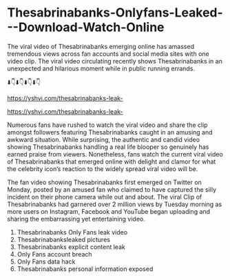 # Thesabrinabanks-Onlyfans-Leaked---Download-Watch-Online
The viral video of Thesabrinabanks emerging online has amassed tremendous views across fan accounts and social media sites with one video clip. The viral video circulating recently shows Thesabrinabanks in an unexpected and hilarious moment while in public running errands. 

⬇️👇⬇️👇⬇️👇⬇️👇

https://yshvi.com/thesabrinabanks-leak-

https://yshvi.com/thesabrinabanks-leak-

Numerous fans have rushed to watch the viral video and share the clip amongst followers featuring Thesabrinabanks caught in an amusing and awkward situation. While surprising, the authentic and candid video showing Thesabrinabanks handling a real life blooper so genuinely has earned praise from viewers. Nonetheless, fans watch the current viral video of Thesabrinabanks that emerged online with delight and clamor for what the celebrity icon’s reaction to the widely spread viral video will be.

The fan video showing Thesabrinabanks first emerged on Twitter on Monday, posted by an amused fan who claimed to have captured the silly incident on their phone camera while out and about. The viral Clip of Thesabrinabanks had garnered over 2 million views by Tuesday morning as more users on Instagram, Facebook and YouTube began uploading and sharing the embarrassing yet entertaining video. 


1. Thesabrinabanks Only Fans leak video
2. Thesabrinabanksleaked pictures
3. Thesabrinabanks explicit content leak
4. Only Fans account breach
5. Only Fans data hack
6. Thesabrinabanks personal information exposed

